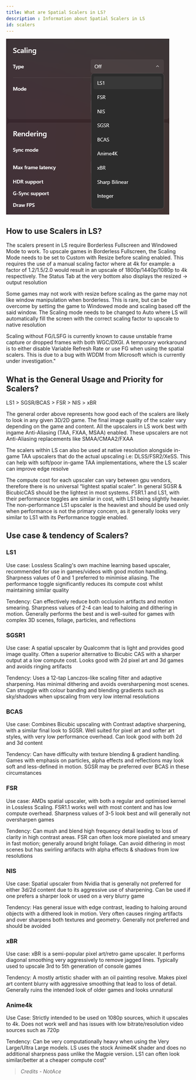```yaml
---
title: What are Spatial Scalers in LS?
description : Information about Spatial Scalers in LS
id: scalers
---
```


![alt-text](assets/Scalers.png)


## How to use Scalers in LS?												
The scalers present in LS require Borderless Fullscreen and Windowed Mode to work. To upscale games in Borderless Fullscreen, the Scaling Mode needs to be set to Custom with Resize before scaling enabled. This requires the use of a manual scaling factor where at 4k for example: a factor of 1.2/1.5/2.0 would result in an upscale of 1800p/1440p/1080p to 4k respectively. The Status Tab at the very bottom also displays the resized -> output resolution

Some games may not work with resize before scaling as the game may not like window manipulation when borderless. This is rare, but can be overcome by setting the game to Windowed mode and scaling based off the said window. The Scaling mode needs to be changed to Auto where LS will automatically fill the screen with the correct scaling factor to upscale to native resolution

Scaling without FG/LSFG is currently known to cause unstable frame capture or dropped frames with both WGC/DXGI. A temporary workaround is to either disable Variable Refresh Rate or use FG when using the spatial scalers. This is due to a bug with WDDM from Microsoft which is currently under investigation."																																											
## What is the General Usage and Priority for Scalers?												
LS1 > SGSR/BCAS > FSR > NIS > xBR

The general order above represents how good each of the  scalers are likely to look in any given 3D/2D game. The final image quality of the scaler vary depending on the game and content. All the upscalers in LS work best with ingame Anti-Aliasing (TAA, FXAA, MSAA) enabled. These upscalers are not Anti-Aliasing replacements like SMAA/CMAA2/FXAA
 
The scalers within LS can also be used at native resolution alongside in-game TAA upscalers that do the actual upscaling i.e: DLSS/FSR2/XeSS. This can help with soft/poor in-game TAA implementations, where the LS scaler can improve edge resolve

The compute cost for each upscaler can vary between gpu vendors, therefore there is no universal “lightest spatial scaler”. In general SGSR & BicubicCAS should be the lightest in most systems. FSR1.1 and LS1, with their performance toggles are similar in cost, with LS1 being slightly heavier. The non-performance LS1 upscaler is the heaviest and should be used only when performance is not the primary concern, as it generally looks very similar to LS1 with its Performance toggle enabled.											
												
## Use case & tendency of Scalers?												
### LS1
Use case: Lossless Scaling's own machine learning based upscaler, recommended for use in games/videos with good motion handling. Sharpness values of 0 and 1 preferred to minimise aliasing. The performance toggle significantly reduces its compute cost whilst maintaining similar quality

Tendency: Can effectively reduce both occlusion artifacts and motion smearing. Sharpness values of 2-4 can lead to haloing and dithering in motion. Generally performs the best and is well-suited for games with complex 3D scenes, foliage, particles, and reflections

### SGSR1
Use case: A spatial upscaler by Qualcomm that is light and provides good image quality. Often a superior alternative to Bicubic CAS with a sharper output at a low compute cost. Looks good with 2d pixel art and 3d games and avoids ringing artifacts

Tendency: Uses a 12-tap Lanczos-like scaling filter and adaptive sharpening. Has minimal dithering and avoids oversharpening most scenes. Can struggle with colour banding and blending gradients such as sky/shadows when upscaling from very low internal resolutions

### BCAS
Use case: Combines Bicubic upscaling with Contrast adaptive sharpening, with a similar final look to SGSR. Well suited for pixel art and softer art styles, with very low performance overhead. Can look good with both 2d and 3d content

Tendency: Can have difficulty with texture blending & gradient handling. Games with emphasis on particles, alpha effects and reflections may look soft and less-defined in motion. SGSR may be preferred over BCAS in these circumstances

### FSR
Use case: AMDs spatial upscaler, with both a regular and optimised kernel in Lossless Scaling. FSR1.1 works well with most content and has low compute overhead. Sharpness values of 3-5 look best and will generally not oversharpen games

Tendency: Can mush and blend high frequency detail leading to loss of clarity in high contrast areas. FSR can often look more pixelated and smeary in fast motion; generally around bright foliage. Can avoid dithering in most scenes but has swirling artifacts with alpha effects & shadows from low resolutions

### NIS
Use case: Spatial upscaler from Nvidia that is generally not preferred for either 3d/2d content due to its aggressive use of sharpening. Can be used if one prefers a sharper look or used on a very blurry game  

Tendency: Has general issue with edge contrast, leading to haloing around objects with a dithered look in motion. Very often causes ringing artifacts and over sharpens both textures and geometry. Generally not preferred and should be avoided

### xBR
Use case: xBR is a semi-popular pixel art/retro game upscaler. It performs diagonal smoothing very aggressively to remove jagged lines. Typically used to upscale 3rd to 5th generation of console games

Tendency: A mostly artistic shader with an oil painting resolve. Makes pixel art content blurry with aggressive smoothing that lead to loss of detail. Generally ruins the intended look of older games and looks unnatural  

### Anime4k
Use Case: Strictly intended to be used on 1080p sources, which it upscales to 4k. Does not work well and has issues with low bitrate/resolution video sources such as 720p

Tendency: Can be very computationally heavy when using the Very Large/Ultra Large models. LS uses the stock Anime4K shader and does no additional sharpness pass unlike the Magpie version. LS1 can often look similar/better at a cheaper compute cost"											


> *Credits - NotAce*